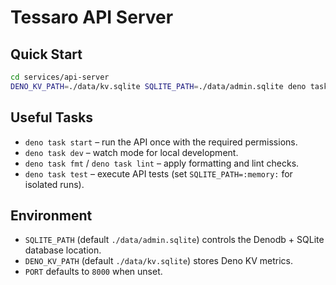 # Tessaro API Server

## Quick Start
```bash
cd services/api-server
DENO_KV_PATH=./data/kv.sqlite SQLITE_PATH=./data/admin.sqlite deno task dev
```

## Useful Tasks
- `deno task start` – run the API once with the required permissions.
- `deno task dev` – watch mode for local development.
- `deno task fmt` / `deno task lint` – apply formatting and lint checks.
- `deno task test` – execute API tests (set `SQLITE_PATH=:memory:` for isolated runs).

## Environment
- `SQLITE_PATH` (default `./data/admin.sqlite`) controls the Denodb + SQLite database location.
- `DENO_KV_PATH` (default `./data/kv.sqlite`) stores Deno KV metrics.
- `PORT` defaults to `8000` when unset.
